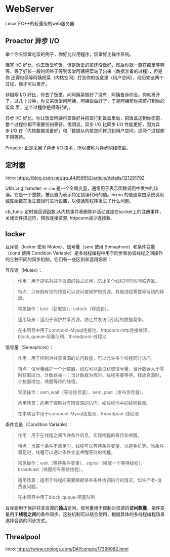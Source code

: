 # WebServer
Linux下C++的轻量级的web服务器

## Proactor 异步 I/O
举个你去饭堂吃饭的例子，你好比应用程序，饭堂好比操作系统。

阻塞 I/O 好比，你去饭堂吃饭，但是饭堂的菜还没做好，然后你就一直在那里等啊等，等了好长一段时间终于等到饭堂阿姨把菜端了出来（数据准备的过程），但是你
还得继续等阿姨把菜（内核空间）打到你的饭盒里（用户空间），经历完这两个过程，你才可以离开。

非阻塞 I/O 好比，你去了饭堂，问阿姨菜做好了没有，阿姨告诉你没，你就离开了，过几十分钟，你又来饭堂问阿姨，阿姨说做好了，于是阿姨帮你把菜打到你的饭盒
里，这个过程你是得等待的。

异步 I/O 好比，你让饭堂阿姨将菜做好并把菜打到饭盒里后，把饭盒送到你面前，整个过程你都不需要任何等待。很明显，异步 I/O 比同步 I/O 性能更好，因为异
步 I/O 在「内核数据准备好」和「数据从内核空间拷贝到用户空间」这两个过程都不用等待。

Proactor 正是采用了异步 I/O 技术，所以被称为异步网络模型。

## 定时器

Intro:
https://blog.csdn.net/qq_44859952/article/details/121291792

Utils::sig_handler:
`errno` 是一个全局变量，通常用于表示函数调用中发生的错误。它是一个整数，被设置为表示特定错误代码的值。errno 的值通常由系统调用或库函数在发生错误时进行设置，以便通知程序发生了什么问题。

cb_func: 定时器回调函数:从内核事件表删除非活动连接在socket上的注册事件，关闭文件描述符，释放连接资源, httpconn减少连接数.

## locker

互斥锁（locker 使用 Mutex）、信号量（sem 使用 Semaphore）和条件变量（cond 使用 Condition Variable）是多线程编程中用于同步和协调线程之间操作的三种不同的同步机制。它们有一些区别和适用场景：

互斥锁（Mutex）：

>作用：用于提供对共享资源的独占访问，防止多个线程同时访问临界区。

>特点：只有拥有锁的线程可以访问被保护的资源。其他线程需要等待锁的释放。

>常见操作：lock（获取锁）、unlock（释放锁）。

>适用场景：适用于保护共享资源，防止并发访问引起的数据竞争。

>在本项目中用于connpool-Mysql连接池、httpconn-http连接处理、block_queue-阻塞队列、threadpool-线程池


信号量（Semaphore）：

>作用：用于控制对共享资源的访问数量，可以允许多个线程同时访问。

>特点：信号量维护一个计数器，线程可以尝试获取信号量，当计数器大于零时获取成功，计数器减一；当计数器为零时，线程需要等待。释放资源时，计数器增加，唤醒等待的线程。

>常见操作：sem_wait（等待信号量）、sem_post（发布信号量）。

>适用场景：适用于控制对有限资源的访问，如线程池中的线程数量。

>在本项目中用于connpool-Mysql连接池、threadpool-线程池

条件变量（Condition Variable）：

>作用：用于在线程之间传递条件信息，实现线程的等待和唤醒。

>特点：当某个条件不满足时，线程可以等待条件变量，以避免忙等。当条件满足时，线程可以通过条件变量唤醒等待的线程。

>常见操作：wait（等待条件变量）、signal（唤醒一个等待线程）、broadcast（唤醒所有等待线程）。

>适用场景：适用于线程间需要根据某些条件协调执行的情况，如生产者-消费者问题。

>在本项目中用于block_queue-阻塞队列

互斥锁用于保护共享资源的**独占**访问，信号量用于控制对资源的**访问数量**，条件变量用于**线程之间**的条件同步。这些机制可以结合使用，根据具体的多线程编程场景选择合适的同步方式。

## Threalpool

Intro:
https://www.cnblogs.com/DAYceng/p/17399982.html